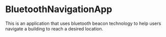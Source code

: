 # BluetoothNavigationApp
This is an application that uses bluetooth beacon technology to help users navigate a building to reach a desired location.
